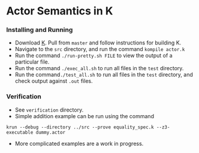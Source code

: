 # Actor Semantics in K

### Installing and Running

- Download [K](http://github.com/kframework/k). Pull from `master` and follow instructions for building K.
- Navigate to the `src` directory, and run the command `kompile actor.k`
- Run the command `./run-pretty.sh FILE` to view the output of a particular file.
- Run the command `./exec_all.sh` to run all files in the `test` directory.
- Run the command`./test_all.sh` to run all files in the `test` directory, and check output against `.out` files.

### Verification

- See `verification` directory.
- Simple addition example can be run using the command
```
krun --debug --directory ../src --prove equality_spec.k --z3-executable dummy.actor
```
- More complicated examples are a work in progress.
